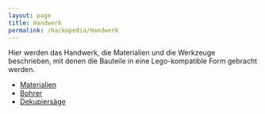 ```yaml
---
layout: page
title: Handwerk
permalink: /hackopedia/Handwerk
---
```


Hier werden das Handwerk, die Materialien und die Werkzeuge beschrieben, mit denen die Bauteile in eine Lego-kompatible Form gebracht werden.

* [Materialien](/hackopedia/Materialien)
* [Bohrer](/hackopedia/Bohrer)
* [Dekupiersäge](/hackopedia/Dekupiersäge)

